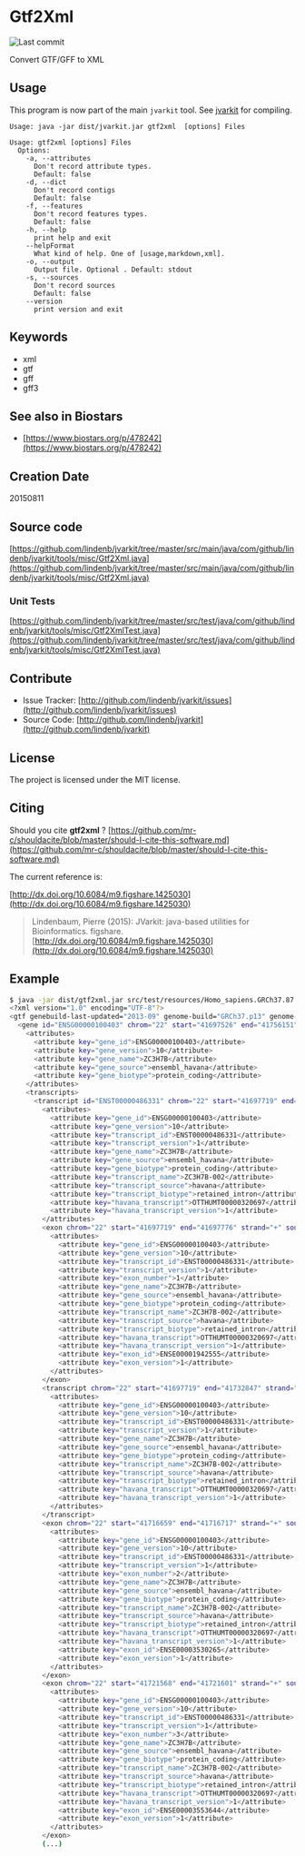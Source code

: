 # Gtf2Xml

![Last commit](https://img.shields.io/github/last-commit/lindenb/jvarkit.png)

Convert GTF/GFF to XML


## Usage


This program is now part of the main `jvarkit` tool. See [jvarkit](JvarkitCentral.md) for compiling.


```
Usage: java -jar dist/jvarkit.jar gtf2xml  [options] Files

Usage: gtf2xml [options] Files
  Options:
    -a, --attributes
      Don't record attribute types.
      Default: false
    -d, --dict
      Don't record contigs
      Default: false
    -f, --features
      Don't record features types.
      Default: false
    -h, --help
      print help and exit
    --helpFormat
      What kind of help. One of [usage,markdown,xml].
    -o, --output
      Output file. Optional . Default: stdout
    -s, --sources
      Don't record sources
      Default: false
    --version
      print version and exit

```


## Keywords

 * xml
 * gtf
 * gff
 * gff3



## See also in Biostars

 * [https://www.biostars.org/p/478242](https://www.biostars.org/p/478242)



## Creation Date

20150811

## Source code 

[https://github.com/lindenb/jvarkit/tree/master/src/main/java/com/github/lindenb/jvarkit/tools/misc/Gtf2Xml.java](https://github.com/lindenb/jvarkit/tree/master/src/main/java/com/github/lindenb/jvarkit/tools/misc/Gtf2Xml.java)

### Unit Tests

[https://github.com/lindenb/jvarkit/tree/master/src/test/java/com/github/lindenb/jvarkit/tools/misc/Gtf2XmlTest.java](https://github.com/lindenb/jvarkit/tree/master/src/test/java/com/github/lindenb/jvarkit/tools/misc/Gtf2XmlTest.java)


## Contribute

- Issue Tracker: [http://github.com/lindenb/jvarkit/issues](http://github.com/lindenb/jvarkit/issues)
- Source Code: [http://github.com/lindenb/jvarkit](http://github.com/lindenb/jvarkit)

## License

The project is licensed under the MIT license.

## Citing

Should you cite **gtf2xml** ? [https://github.com/mr-c/shouldacite/blob/master/should-I-cite-this-software.md](https://github.com/mr-c/shouldacite/blob/master/should-I-cite-this-software.md)

The current reference is:

[http://dx.doi.org/10.6084/m9.figshare.1425030](http://dx.doi.org/10.6084/m9.figshare.1425030)

> Lindenbaum, Pierre (2015): JVarkit: java-based utilities for Bioinformatics. figshare.
> [http://dx.doi.org/10.6084/m9.figshare.1425030](http://dx.doi.org/10.6084/m9.figshare.1425030)



## Example

```bash
$ java -jar dist/gtf2xml.jar src/test/resources/Homo_sapiens.GRCh37.87.gtf.gz | xmllint --format - | head -n 100
<?xml version="1.0" encoding="UTF-8"?>
<gtf genebuild-last-updated="2013-09" genome-build="GRCh37.p13" genome-build-accession="NCBI:GCA_000001405.14" genome-date="2009-02" genome-version="GRCh37">
  <gene id="ENSG00000100403" chrom="22" start="41697526" end="41756151" strand="+" source="ensembl_havana" type="gene">
    <attributes>
      <attribute key="gene_id">ENSG00000100403</attribute>
      <attribute key="gene_version">10</attribute>
      <attribute key="gene_name">ZC3H7B</attribute>
      <attribute key="gene_source">ensembl_havana</attribute>
      <attribute key="gene_biotype">protein_coding</attribute>
    </attributes>
    <transcripts>
      <transcript id="ENST00000486331" chrom="22" start="41697719" end="41732847" strand="+" source="havana" type="transcript">
        <attributes>
          <attribute key="gene_id">ENSG00000100403</attribute>
          <attribute key="gene_version">10</attribute>
          <attribute key="transcript_id">ENST00000486331</attribute>
          <attribute key="transcript_version">1</attribute>
          <attribute key="gene_name">ZC3H7B</attribute>
          <attribute key="gene_source">ensembl_havana</attribute>
          <attribute key="gene_biotype">protein_coding</attribute>
          <attribute key="transcript_name">ZC3H7B-002</attribute>
          <attribute key="transcript_source">havana</attribute>
          <attribute key="transcript_biotype">retained_intron</attribute>
          <attribute key="havana_transcript">OTTHUMT00000320697</attribute>
          <attribute key="havana_transcript_version">1</attribute>
        </attributes>
        <exon chrom="22" start="41697719" end="41697776" strand="+" source="havana" type="exon">
          <attributes>
            <attribute key="gene_id">ENSG00000100403</attribute>
            <attribute key="gene_version">10</attribute>
            <attribute key="transcript_id">ENST00000486331</attribute>
            <attribute key="transcript_version">1</attribute>
            <attribute key="exon_number">1</attribute>
            <attribute key="gene_name">ZC3H7B</attribute>
            <attribute key="gene_source">ensembl_havana</attribute>
            <attribute key="gene_biotype">protein_coding</attribute>
            <attribute key="transcript_name">ZC3H7B-002</attribute>
            <attribute key="transcript_source">havana</attribute>
            <attribute key="transcript_biotype">retained_intron</attribute>
            <attribute key="havana_transcript">OTTHUMT00000320697</attribute>
            <attribute key="havana_transcript_version">1</attribute>
            <attribute key="exon_id">ENSE00001942555</attribute>
            <attribute key="exon_version">1</attribute>
          </attributes>
        </exon>
        <transcript chrom="22" start="41697719" end="41732847" strand="+" source="havana" type="transcript">
          <attributes>
            <attribute key="gene_id">ENSG00000100403</attribute>
            <attribute key="gene_version">10</attribute>
            <attribute key="transcript_id">ENST00000486331</attribute>
            <attribute key="transcript_version">1</attribute>
            <attribute key="gene_name">ZC3H7B</attribute>
            <attribute key="gene_source">ensembl_havana</attribute>
            <attribute key="gene_biotype">protein_coding</attribute>
            <attribute key="transcript_name">ZC3H7B-002</attribute>
            <attribute key="transcript_source">havana</attribute>
            <attribute key="transcript_biotype">retained_intron</attribute>
            <attribute key="havana_transcript">OTTHUMT00000320697</attribute>
            <attribute key="havana_transcript_version">1</attribute>
          </attributes>
        </transcript>
        <exon chrom="22" start="41716659" end="41716717" strand="+" source="havana" type="exon">
          <attributes>
            <attribute key="gene_id">ENSG00000100403</attribute>
            <attribute key="gene_version">10</attribute>
            <attribute key="transcript_id">ENST00000486331</attribute>
            <attribute key="transcript_version">1</attribute>
            <attribute key="exon_number">2</attribute>
            <attribute key="gene_name">ZC3H7B</attribute>
            <attribute key="gene_source">ensembl_havana</attribute>
            <attribute key="gene_biotype">protein_coding</attribute>
            <attribute key="transcript_name">ZC3H7B-002</attribute>
            <attribute key="transcript_source">havana</attribute>
            <attribute key="transcript_biotype">retained_intron</attribute>
            <attribute key="havana_transcript">OTTHUMT00000320697</attribute>
            <attribute key="havana_transcript_version">1</attribute>
            <attribute key="exon_id">ENSE00003530265</attribute>
            <attribute key="exon_version">1</attribute>
          </attributes>
        </exon>
        <exon chrom="22" start="41721568" end="41721601" strand="+" source="havana" type="exon">
          <attributes>
            <attribute key="gene_id">ENSG00000100403</attribute>
            <attribute key="gene_version">10</attribute>
            <attribute key="transcript_id">ENST00000486331</attribute>
            <attribute key="transcript_version">1</attribute>
            <attribute key="exon_number">3</attribute>
            <attribute key="gene_name">ZC3H7B</attribute>
            <attribute key="gene_source">ensembl_havana</attribute>
            <attribute key="gene_biotype">protein_coding</attribute>
            <attribute key="transcript_name">ZC3H7B-002</attribute>
            <attribute key="transcript_source">havana</attribute>
            <attribute key="transcript_biotype">retained_intron</attribute>
            <attribute key="havana_transcript">OTTHUMT00000320697</attribute>
            <attribute key="havana_transcript_version">1</attribute>
            <attribute key="exon_id">ENSE00003553644</attribute>
            <attribute key="exon_version">1</attribute>
          </attributes>
        </exon>
        (...)
```


